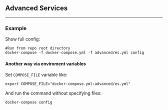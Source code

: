 ## Advanced Services
---

### Example
Show full config:
```shell
#Run from repo root directory
docker-compose -f docker-compose.yml -f advanced/es.yml config
```

#### Another way via enviroment variables
Set `COMPOSE_FILE` variable like:
```shell
export COMPOSE_FILE="docker-compose.yml:advanced/es.yml"
```
And run the command without specifying files:
```shell
docker-compose config
```
